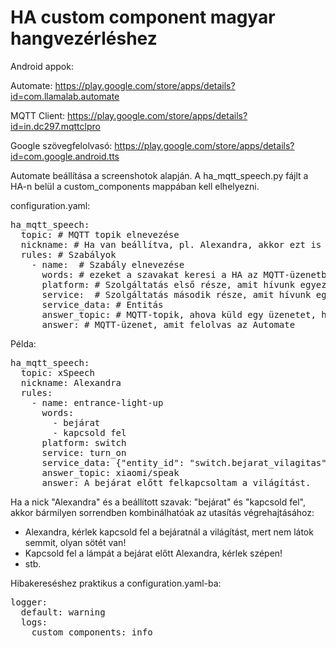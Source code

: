 # HA custom component magyar hangvezérléshez

Android appok:

Automate: https://play.google.com/store/apps/details?id=com.llamalab.automate

MQTT Client: https://play.google.com/store/apps/details?id=in.dc297.mqttclpro

Google szövegfelolvasó: https://play.google.com/store/apps/details?id=com.google.android.tts

Automate beállítása a screenshotok alapján.
A ha_mqtt_speech.py fájlt a HA-n belül a custom_components mappában kell elhelyezni.

configuration.yaml:
<pre>
ha_mqtt_speech:
  topic: # MQTT topik elnevezése
  nickname: # Ha van beállítva, pl. Alexandra, akkor ezt is keresi a HA a szavakkal együtt.
  rules: # Szabályok
    - name:  # Szabály elnevezése
      words: # ezeket a szavakat keresi a HA az MQTT-üzenetben
      platform: # Szolgáltatás első része, amit hívunk egyezés esetén
      service:  # Szolgáltatás második része, amit hívunk egyezés esetén
      service_data: # Entitás
      answer_topic: # MQTT-topik, ahova küld egy üzenetet, ha végzett az utasítással
      answer: # MQTT-üzenet, amit felolvas az Automate
</pre> 

Példa:
<pre>
ha_mqtt_speech:
  topic: xSpeech
  nickname: Alexandra
  rules:
    - name: entrance-light-up
      words:
        - bejárat
        - kapcsold fel
      platform: switch
      service: turn_on
      service_data: {"entity_id": "switch.bejarat_vilagitas"}
      answer_topic: xiaomi/speak
      answer: A bejárat előtt felkapcsoltam a világítást.
</pre>

Ha a nick "Alexandra" és a beállított szavak: "bejárat" és "kapcsold fel", akkor bármilyen sorrendben kombinálhatóak az utasítás végrehajtásához:
- Alexandra, kérlek kapcsold fel a bejáratnál a világítást, mert nem látok semmit, olyan sötét van!
- Kapcsold fel a lámpát a bejárat előtt Alexandra, kérlek szépen!
- stb.

Hibakereséshez praktikus a configuration.yaml-ba:
<pre>
logger:
  default: warning
  logs:
    custom_components: info
</pre>
